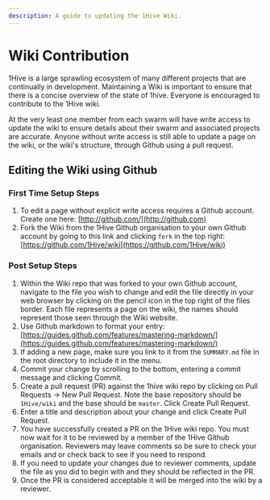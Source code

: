 ```yaml
---
description: A guide to updating the 1Hive Wiki.
---
```


# Wiki Contribution

1Hive is a large sprawling ecosystem of many different projects that are continually in development. Maintaining a Wiki is important to ensure that there is a concise overview of the state of 1hive. Everyone is encouraged to contribute to the 1Hive wiki. 

At the very least one member from each swarm will have write access to update the wiki to ensure details about their swarm and associated projects are accurate. Anyone without write access is still able to update a page on the wiki, or the wiki's structure, through Github using a pull request.

## Editing the Wiki using Github

### First Time Setup Steps

1. To edit a page without explicit write access requires a Github account. Create one here: [http://github.com/](http://github.com)
2. Fork the Wiki from the 1Hive Github organisation to your own Github account by going to this link and clicking `fork` in the top right: [https://github.com/1Hive/wiki](https://github.com/1Hive/wiki) 

### Post Setup Steps

1. Within the Wiki repo that was forked to your own Github account, navigate to the file you wish to change and edit the file directly in your web browser by clicking on the pencil icon in the top right of the files border. Each file represents a page on the wiki, the names should represent those seen through the Wiki website. 
2. Use Github markdown to format your entry: [https://guides.github.com/features/mastering-markdown/](https://guides.github.com/features/mastering-markdown/)
3. If adding a new page, make sure you link to it from the `SUMMARY.md` file in the root directory to include it in the menu.
4. Commit your change by scrolling to the bottom, entering a commit message and clicking Commit. 
5. Create a pull request (PR) against the 1hive wiki repo by clicking on Pull Requests -> New Pull Request. Note the base repository should be `1Hive/wiki` and the base should be  `master`. Click Create Pull Request.
6. Enter a title and description about your change and click Create Pull Request.
7. You have successfully created a PR on the 1Hive wiki repo. You must now wait for it to be reviewed by a member of the 1Hive Github organisation. Reviewers may leave comments so be sure to check your emails and or check back to see if you need to respond.
8. If you need to update your changes due to reviewer comments, update the file as you did to begin with and they should be reflected in the PR.
9. Once the PR is considered acceptable it will be merged into the wiki by a reviewer.
